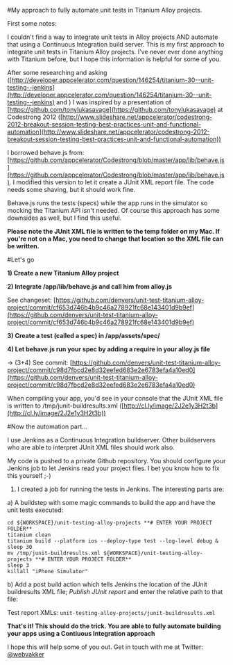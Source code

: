 #My approach to fully automate unit tests in Titanium Alloy projects.

First some notes:

I couldn't find a way to integrate unit tests in Alloy projects AND automate that using a Continuous Integration build server. This is my first approach to integrate unit tests in Titanium Alloy projects. I've never ever done anything with Titanium before, but I hope this information is helpful for some of you.

After some researching and asking ([http://developer.appcelerator.com/question/146254/titanium-30--unit-testing--jenkins](http://developer.appcelerator.com/question/146254/titanium-30--unit-testing--jenkins) and ) I was inspired by a presentation of [https://github.com/tonylukasavage](https://github.com/tonylukasavage) at Codestrong 2012 ([http://www.slideshare.net/appcelerator/codestrong-2012-breakout-session-testing-best-practices-unit-and-functional-automation](http://www.slideshare.net/appcelerator/codestrong-2012-breakout-session-testing-best-practices-unit-and-functional-automation))

I borrowed behave.js from: [https://github.com/appcelerator/Codestrong/blob/master/app/lib/behave.js](https://github.com/appcelerator/Codestrong/blob/master/app/lib/behave.js). I modified this version to let it create a JUnit XML report file. The code needs some shaving, but it should work fine.

Behave.js runs the tests (specs) while the app runs in the simulator so mocking the Titanium API isn't needed. Of course this approach has some downsides as well, but I find this useful.

**Please note the JUnit XML file is written to the temp folder on my Mac. If you're not on a Mac, you need to change that location so the XML file can be written.** 

#Let's go

**1) Create a new Titanium Alloy project**

**2) Integrate /app/lib/behave.js and call him from alloy.js**

See changeset: [https://github.com/denvers/unit-test-titanium-alloy-project/commit/cf653d746b4b9c46a278921fc68e143401d9b9ef](https://github.com/denvers/unit-test-titanium-alloy-project/commit/cf653d746b4b9c46a278921fc68e143401d9b9ef)

**3) Create a test (called a spec) in /app/assets/spec/**

**4) Let behave.js run your spec by adding a require in your alloy.js file**

-> (3+4) See commit: [https://github.com/denvers/unit-test-titanium-alloy-project/commit/c98d7fbcd2e8d32eefed683e2e6783efa4a10ed0](https://github.com/denvers/unit-test-titanium-alloy-project/commit/c98d7fbcd2e8d32eefed683e2e6783efa4a10ed0)

When compiling your app, you'd see in your console that the JUnit XML file is written to /tmp/junit-buildresults.xml ([http://cl.ly/image/2J2e1y3H2t3b](http://cl.ly/image/2J2e1y3H2t3b))

#Now the automation part…

I use Jenkins as a Continuous Integration buildserver. Other buildservers who are able to interpret JUnit XML files should work also.

My code is pushed to a private Github repository. You should configure your Jenkins job to let Jenkins read your project files. I bet you know how to fix this yourself ;-)

1) I created a job for running the tests in Jenkins. The interesting parts are:

a) A buildstep with some magic commands to build the app and have the unit tests executed:

```
cd ${WORKSPACE}/unit-testing-alloy-projects **# ENTER YOUR PROJECT FOLDER**
titanium clean
titanium build --platform ios --deploy-type test --log-level debug &
sleep 30
mv /tmp/junit-buildresults.xml ${WORKSPACE}/unit-testing-alloy-projects **# ENTER YOUR PROJECT FOLDER**
sleep 3
killall "iPhone Simulator"
```

b) Add a post build action which tells Jenkins the location of the JUnit buildresults XML file; *Publish JUnit report* and enter the relative path to that file:

Test report XMLs: `unit-testing-alloy-projects/junit-buildresults.xml`

**That's it! This should do the trick. You are able to fully automate building your apps using a Contiuous Integration approach**

I hope this will help some of you out. Get in touch with me at Twitter: [@webvakker](http://www.twitter.com/webvakker)